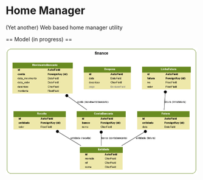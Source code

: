 Home Manager
===========

(Yet another) Web based home manager utility

== Model (in progress) ==

![Model](model.png)
